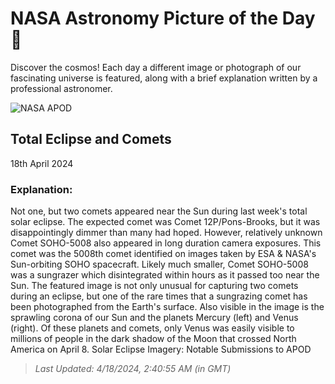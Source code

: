 
  # NASA Astronomy Picture of the Day 🌌

  Discover the cosmos! Each day a different image or photograph of our fascinating universe is featured, along with a brief explanation written by a professional astronomer.

![NASA APOD](https://apod.nasa.gov/apod/image/2404/EclipseComets_Zixuan_6105.jpg)

## Total Eclipse and Comets

18th April 2024

### Explanation: 

Not one, but two comets appeared near the Sun during last week's total solar eclipse. The expected comet was Comet 12P/Pons-Brooks, but it was disappointingly dimmer than many had hoped. However, relatively unknown Comet SOHO-5008 also appeared in long duration camera exposures. This comet was the 5008th comet identified on images taken by ESA & NASA's Sun-orbiting SOHO spacecraft.  Likely much smaller, Comet SOHO-5008 was a sungrazer which disintegrated within hours as it passed too near the Sun.  The featured image is not only unusual for capturing two comets during an eclipse, but one of the rare times that a sungrazing comet has been photographed from the Earth's surface. Also visible in the image is the sprawling corona of our Sun and the planets Mercury (left) and Venus (right).  Of these planets and comets, only Venus was easily visible to millions of people in the dark shadow of the Moon that crossed North America on April 8.    Solar Eclipse Imagery: Notable Submissions to APOD

> _Last Updated: 4/18/2024, 2:40:55 AM (in GMT)_
